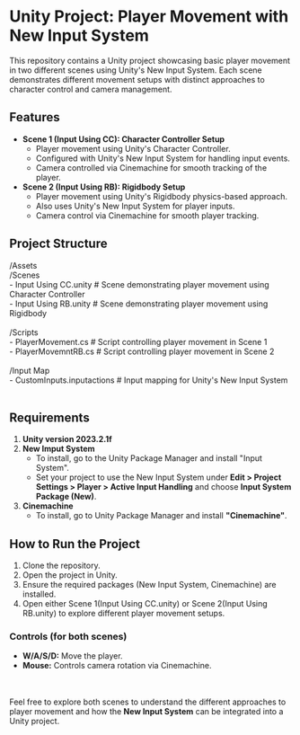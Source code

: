# Unity Project: Player Movement with New Input System

This repository contains a Unity project showcasing basic player movement in two different scenes using Unity's New Input System. Each scene demonstrates different movement setups with distinct approaches to character control and camera management.

<h2>Features</h2>
<ul>
  <li>
    <b>Scene 1 (Input Using CC): Character Controller Setup</b>
    <ul>
      <li>Player movement using Unity's Character Controller.</li>
      <li>Configured with Unity's New Input System for handling input events.</li>
      <li>Camera controlled via Cinemachine for smooth tracking of the player.</li>
    </ul>
  </li>
  <li>
    <b>Scene 2 (Input Using RB): Rigidbody Setup</b>
    <ul>
      <li>Player movement using Unity's Rigidbody physics-based approach.</li>
      <li>Also uses Unity's New Input System for player inputs.</li>
      <li>Camera control via Cinemachine for smooth player tracking.</li>
    </ul>
  </li>
</ul>

<h2>Project Structure</h2>
/Assets<br>
   /Scenes<br>
      - Input Using CC.unity              # Scene demonstrating player movement using Character Controller<br>
      - Input Using RB.unity              # Scene demonstrating player movement using Rigidbody<br>
<br>
   /Scripts<br>
      - PlayerMovement.cs                 # Script controlling player movement in Scene 1<br>
      - PlayerMovemntRB.cs                # Script controlling player movement in Scene 2<br>
<br>
  /Input Map<br>
      - CustomInputs.inputactions         # Input mapping for Unity's New Input System<br>
<br>

<h2>Requirements</h2>
<ol>
  <li><b>Unity version 2023.2.1f</b></li>
  <li>
    <b>New Imput System</b>
    <ul>
      <li>To install, go to the Unity Package Manager and install "Input System".</li>
      <li>Set your project to use the New Input System under <b>Edit > Project Settings > Player > Active Input Handling</b> and choose <b>Input System Package (New)</b>.</li>
    </ul>
  </li>
  <li>
    <b>Cinemachine</b>
    <ul>
      <li>To install, go to Unity Package Manager and install <b>"Cinemachine"</b>.</li>
    </ul>
  </li>
</ol>

<h2>How to Run the Project</h2>
<ol>
  <li>Clone the repository.</li>
  <li>Open the project in Unity.</li>
  <li>Ensure the required packages (New Input System, Cinemachine) are installed.</li>
  <li>Open either Scene 1(Input Using CC.unity) or Scene 2(Input Using RB.unity) to explore different player movement setups.</li>
</ol>

<h3>Controls (for both scenes)</h3>
<ul>
  <li><b>W/A/S/D:</b> Move the player.</li>
  <li><b>Mouse:</b> Controls camera rotation via Cinemachine.</li>
</ul>
<br>
<br>
Feel free to explore both scenes to understand the different approaches to player movement and how the <b>New Input System</b> can be integrated into a Unity project.
